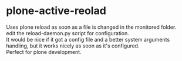 plone-active-reolad
===================

Uses plone reload as soon as a file is changed in the monitored folder.
<br/>
edit the reload-daemon.py script for configuration.
<br/>
It would be nice if it got a config file and a better system arguments handling, but it works nicely as soon as it's configured.
<br/>
Perfect for plone development.
